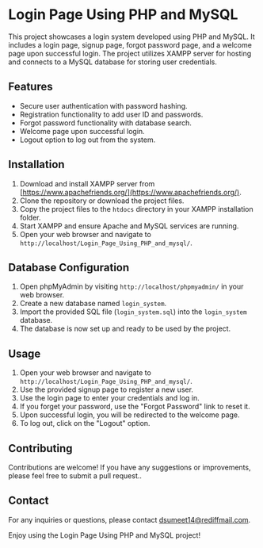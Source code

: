 # Login Page Using PHP and MySQL

This project showcases a login system developed using PHP and MySQL. It includes a login page, signup page, forgot password page, and a welcome page upon successful login. The project utilizes XAMPP server for hosting and connects to a MySQL database for storing user credentials.

## Features
- Secure user authentication with password hashing.
- Registration functionality to add user ID and passwords.
- Forgot password functionality with database search.
- Welcome page upon successful login.
- Logout option to log out from the system.

## Installation
1. Download and install XAMPP server from [https://www.apachefriends.org/](https://www.apachefriends.org/).
2. Clone the repository or download the project files.
3. Copy the project files to the `htdocs` directory in your XAMPP installation folder.
4. Start XAMPP and ensure Apache and MySQL services are running.
5. Open your web browser and navigate to `http://localhost/Login_Page_Using_PHP_and_mysql/`.

## Database Configuration
1. Open phpMyAdmin by visiting `http://localhost/phpmyadmin/` in your web browser.
2. Create a new database named `login_system`.
3. Import the provided SQL file (`login_system.sql`) into the `login_system` database.
4. The database is now set up and ready to be used by the project.

## Usage
1. Open your web browser and navigate to `http://localhost/Login_Page_Using_PHP_and_mysql/`.
2. Use the provided signup page to register a new user.
3. Use the login page to enter your credentials and log in.
4. If you forget your password, use the "Forgot Password" link to reset it.
5. Upon successful login, you will be redirected to the welcome page.
6. To log out, click on the "Logout" option.

## Contributing
Contributions are welcome! If you have any suggestions or improvements, please feel free to submit a pull request..

## Contact
For any inquiries or questions, please contact [dsumeet14@rediffmail.com](mailto:triptisri222@gmail.com).

Enjoy using the Login Page Using PHP and MySQL project!
